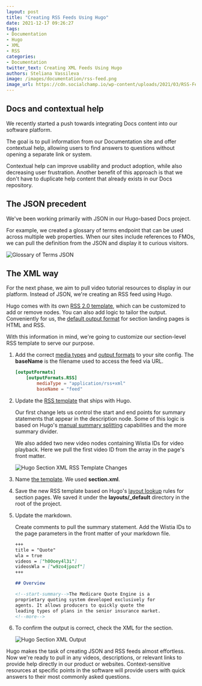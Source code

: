 ```yaml
---
layout: post
title: "Creating RSS Feeds Using Hugo"
date: 2021-12-17 09:26:27
tags:
- Documentation
- Hugo
- XML
- RSS
categories:
- Documentation
twitter_text: Creating XML Feeds Using Hugo
authors: Steliana Vassileva
image: /images/documentation/rss-feed.png
image_url: https://cdn.socialchamp.io/wp-content/uploads/2021/03/RSS-Feed-1.png
---
```


## Docs and contextual help

We recently started a push towards integrating Docs content into our software platform.

The goal is to pull information from our Documentation site and offer contextual help, allowing users to find answers to questions without opening a separate link or system.

Contextual help can improve usability and product adoption, while also decreasing user frustration. Another benefit of this approach is that we don't have to duplicate help content that already exists in our Docs repository.

## The JSON precedent

We've been working primarily with JSON in our Hugo-based Docs project.

For example, we created a glossary of terms endpoint that can be used across multiple web properties. When our sites include references to FMOs, we can pull the definition from the JSON and display it to curious visitors.

![Glossary of Terms JSON](/images/documentation/hugo-glossary-json-endpoint.png)

## The XML way

For the next phase, we aim to pull video tutorial resources to display in our platform. Instead of JSON, we're creating an RSS feed using Hugo.

Hugo comes with its own [RSS 2.0 template](https://gohugo.io/templates/rss/), which can be customized to add or remove nodes. You can also add logic to tailor the output. Conveniently for us, the [default output format](https://gohugo.io/templates/output-formats/#default-output-formats) for section landing pages is HTML and RSS.

With this information in mind, we're going to customize our section-level RSS template to serve our purpose.

1. Add the correct [media types](https://gohugo.io/templates/output-formats/#media-types) and [output formats](https://gohugo.io/templates/output-formats/#output-formats-for-pages) to your site config. The **baseName** is the filename used to access the feed via URL.

    ```toml
    [outputFormats]
        [outputFormats.RSS]
            mediaType = "application/rss+xml"
            baseName = "feed"
    ```

2. Update the [RSS template](https://gohugo.io/templates/rss/#the-embedded-rssxml) that ships with Hugo.

    Our first change lets us control the start and end points for summary statements that appear in the description node. Some of this logic is based on Hugo's [manual summary splitting](https://gohugo.io/content-management/summaries/#manual-summary-splitting) capabilities and the more summary divider.
    
    We also added two new video nodes containing Wistia IDs for video playback. Here we pull the first video ID from the array in the page's front matter.

    ![Hugo Section XML RSS Template Changes](/images/documentation/hugo-section-xml-rss-template-changes.png)

3. Name [the template](https://gohugo.io/templates/output-formats/#templates-for-your-output-formats). We used **section.xml**.

4. Save the new RSS template based on Hugo's [layout lookup](https://gohugo.io/templates/lookup-order/#examples-layout-lookup-for-section-pages) rules for section pages. We saved it under the **layouts/_default** directory in the root of the project.

5. Update the markdown.

    Create comments to pull the summary statement. Add the Wistia IDs to the page parameters in the front matter of your markdown file.

    ```markdown
    +++
    title = "Quote"
    wla = true
    videos = ["h00oey4l3i"]
    videosWla = ["w9zo4jpozf"]
    +++

    ## Overview

    <!--start-summary-->The Medicare Quote Engine is a 
    proprietary quoting system developed exclusively for
    agents. It allows producers to quickly quote the 
    leading types of plans in the senior insurance market.
    <!--more-->
    ```

6. To confirm the output is correct, check the XML for the section.

    ![Hugo Section XML Output](/images/documentation/hugo-section-xml-output.png)

Hugo makes the task of creating JSON and RSS feeds almost effortless. Now we're ready to pull in any videos, descriptions, or relevant links to provide help directly in our product or websites. Context-sensitive resources at specific points in the software will provide users with quick answers to their most commonly asked questions.